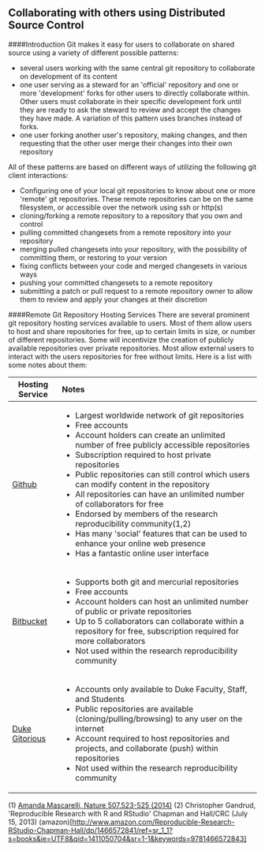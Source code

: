 Collaborating with others using Distributed Source Control
-

####Introduction
Git makes it easy for users to collaborate on shared source using a variety of different possible patterns:

+ several users working with the same central git repository to collaborate on development of its content
+ one user serving as a steward for an 'official' repository and one or more 'development' forks for other users to directly
collaborate within.  Other users must collaborate in their specific development fork until they are ready to ask the steward to
review and accept the changes they have made.  A variation of this pattern uses branches instead of forks.
+ one user forking another user's repository, making changes, and then requesting that the other user merge their changes
into their own repository

All of these patterns are based on different ways of utilizing the following git client interactions:

+ Configuring one of your local git repositories to know about one or more 'remote' git repositories.
These remote repositories can be on the same filesystem, or accessible over the network using ssh or http(s)
+ cloning/forking a remote repository to a repository that you own and control
+ pulling committed changesets from a remote repository into your repository
+ merging pulled changesets into your repository, with the possibility of committing them, or restoring to your version
+ fixing conflicts between your code and merged changesets in various ways
+ pushing your committed changesets to a remote repository
+ submitting a patch or pull request to a remote repository owner to allow them to review and apply your changes at their discretion

####Remote Git Repository Hosting Services
There are several prominent git repository hosting services available to users.  Most of them allow users to host and share repositories
for free, up to certain limits in size, or number of different repositories.  Some will incentivize the creation of publicly available repositories
over private repositories. Most allow external users to interact with the users repositories
for free without limits.  Here is a list with some notes about them:

| Hosting Service        | Notes           |
| ------------- |:-------------|
| [Github](http://github.com) |  <ul><li>Largest worldwide network of git repositories</li><li>Free accounts</li><li>Account holders can create an unlimited number of free publicly accessible repositories</li><li>Subscription required to host private repositories</li><li>Public repositories can still control which users can modify content in the repository</li><li>All repositories can have an unlimited number of collaborators for free</li><li>Endorsed by members of the research reproducibility community(1,2)</li><li>Has many 'social' features that can be used to enhance your online web presence</li><li>Has a fantastic online user interface</li></ul> |
| [Bitbucket](https://bitbucket.org) | <ul><li>Supports both git and mercurial repositories</li><li>Free accounts</li><li>Account holders can host an unlimited number of public or private repositories</li><li>Up to 5 collaborators can collaborate within a repository for free, subscription required for more collaborators</li><li>Not used within the research reproducibility community</li></ul> |
| [Duke Gitorious](https://gitorious.oit.duke.edu) |  <ul><li>Accounts only available to Duke Faculty, Staff, and Students</li><li>Public repositories are available (cloning/pulling/browsing) to any user on the internet</li><li>Account required to host repositories and projects, and collaborate (push) within repositories</li><li>Not used within the research reproducibility community</li></ul> |

(1) [Amanda Mascarelli, Nature 507,523-525 (2014)](http://www.nature.com/naturejobs/science/articles/10.1038/nj7493-523a)
(2) Christopher Gandrud, 'Reproducible Research with R and RStudio' Chapman and Hall/CRC (July 15, 2013) (amazon)[http://www.amazon.com/Reproducible-Research-RStudio-Chapman-Hall/dp/1466572841/ref=sr_1_1?s=books&ie=UTF8&qid=1411050704&sr=1-1&keywords=9781466572843]
